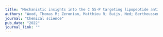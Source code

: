 ```yaml
---
title: "Mechanistic insights into the C 55-P targeting lipopeptide antibiotics revealed by structure–activity studies and high-resolution crystal structures"
authors: "Wood, Thomas M; Zeronian, Matthieu R; Buijs, Ned; Bertheussen, Kristine; Abedian, Hanieh K; Johnson, Aidan V; **Pearce, Nicholas M**; Lutz, Martin; Kemmink, Johan; Seirsma, Tjalling; "
journal: "Chemical science"
pub_date: "2022"
journal_link: ""
---
```

